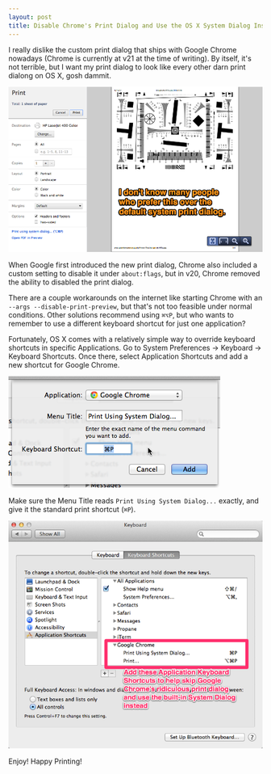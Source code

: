 ```yaml
---
layout: post
title: Disable Chrome's Print Dialog and Use the OS X System Dialog Instead
---
```


I really dislike the custom print dialog that ships with Google Chrome
nowadays (Chrome is currently at v21 at the time of writing). By itself, it's
not terrible, but I want my print dialog to look like every other darn print
dialong on OS X, gosh dammit.

![Google Chrome's Print Dialog](/images/posts/disable-chrome-print-dialog-use-osx-instead/chrome-print-dialog.png "Google Chrome's Print Dialog")

When Google first introduced the new print dialog, Chrome also included a
custom setting to disable it under `about:flags`, but in v20, Chrome removed
the ability to disabled the print dialog.

There are a couple workarounds on the internet like starting Chrome with an
`--args --disable-print-preview`, but that's not too feasible under normal
conditions. Other solutions recommend using `⌘⌥P`, but who wants to remember
to use a different keyboard shortcut for just one application?

Fortunately, OS X comes with a relatively simple way to override keyboard
shortcuts in specific Applications. Go to System Preferences -> Keyboard ->
Keyboard Shortcuts. Once there, select Application Shortcuts and add a new
shortcut for Google Chrome.

![Override for Chrome's Print Shortcut](/images/posts/disable-chrome-print-dialog-use-osx-instead/chrome-print-shortcut-override.png "Override for Chrome's Print Shortcut")

Make sure the Menu Title reads `Print Using System Dialog...` exactly, and
give it the standard print shortcut (`⌘P`).

![New Chrome Print Shortcuts](/images/posts/disable-chrome-print-dialog-use-osx-instead/chrome-print-shortcuts.png "New Chrome Print Shortcuts")

Enjoy! Happy Printing!
